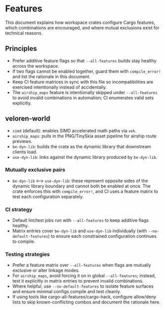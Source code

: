 # Features

This document explains how workspace crates configure Cargo features, which combinations are encouraged, and where mutual
exclusions exist for technical reasons.

## Principles

- Prefer additive feature flags so that `--all-features` builds stay healthy across the workspace.
- If two flags cannot be enabled together, guard them with `compile_error!` and list the rationale in this document.
- Keep CI feature matrices in sync with this file so incompatibilities are exercised intentionally instead of accidentally.
- The `airship_maps` feature is intentionally skipped under `--all-features` to avoid invalid combinations in automation; CI
  enumerates valid sets explicitly.

## veloren-world

- `simd` (default): enables SIMD accelerated math paths via `vek`.
- `airship_maps`: pulls in the PNG/TinySkia asset pipeline for airship route previews.
- `be-dyn-lib`: builds the crate as the dynamic library that downstream clients load.
- `use-dyn-lib`: links against the dynamic library produced by `be-dyn-lib`.

### Mutually exclusive pairs

- `be-dyn-lib` ⟷ `use-dyn-lib`: these represent opposite sides of the dynamic library boundary and cannot both be enabled at
  once. The crate enforces this with `compile_error!`, and CI uses a feature matrix to test each configuration separately.

### CI strategy

- Default lint/test jobs run with `--all-features` to keep additive flags healthy.
- Matrix entries cover `be-dyn-lib` and `use-dyn-lib` individually (with `--no-default-features`) to ensure each constrained
  configuration continues to compile.

### Testing strategies

- Prefer a feature matrix over `--all-features` when flags are mutually exclusive or alter linkage modes.
- For `airship_maps`, avoid forcing it on in global `--all-features`; instead, test it explicitly in matrix entries to prevent
  invalid combinations.
- Where helpful, use `--no-default-features` to isolate feature surfaces and ensure minimal configs compile and test cleanly.
- If using tools like cargo-all-features/cargo-hack, configure allow/deny lists to skip known-conflicting combos and document the
  rationale here.
